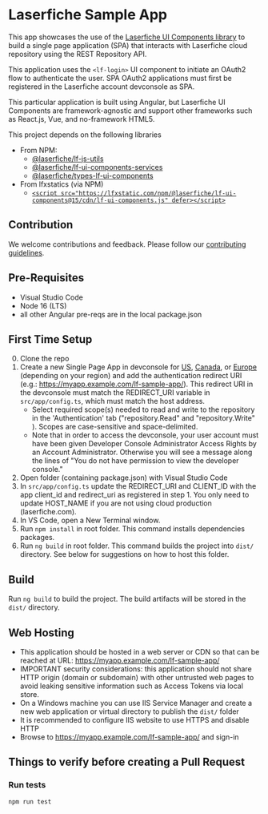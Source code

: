 # Laserfiche Sample App

This app showcases the use of the [Laserfiche UI Components library](https://developer.laserfiche.com) to build a single page application (SPA) that interacts with Laserfiche cloud repository using the REST Repository API.

This application uses the `<lf-login>` UI component to initiate an OAuth2 flow to authenticate the user. SPA OAuth2 applications must first be registered in the Laserfiche account devconsole as SPA.

This particular application is built using Angular, but Laserfiche UI Components are framework-agnostic and support other frameworks such as React.js, Vue, and no-framework HTML5.

This project depends on the following libraries

- From NPM:
  - [@laserfiche/lf-js-utils](https://www.npmjs.com/package/@laserfiche/lf-js-utils)
  - [@laserfiche/lf-ui-components-services](https://www.npmjs.com/package/@laserfiche/lf-ui-components-services)
  - [@laserfiche/types-lf-ui-components](https://www.npmjs.com/package/@laserfiche/types-lf-ui-components)
- From lfxstatics (via NPM)
  - [`<script src="https://lfxstatic.com/npm/@laserfiche/lf-ui-components@15/cdn/lf-ui-components.js" defer></script>`](https://lfxstatic.com/npm/@laserfiche/lf-ui-components@15/cdn/lf-ui-components.js)

## Contribution

We welcome contributions and feedback. Please follow our [contributing guidelines](./CONTRIBUTING.md).

## Pre-Requisites

- Visual Studio Code
- Node 16 (LTS)
- all other Angular pre-reqs are in the local package.json

## First Time Setup

0. Clone the repo
1. Create a new Single Page App in devconsole for [US](https://app.laserfiche.com/devconsole/apps), [Canada](https://app.laserfiche.ca/devconsole/apps), or [Europe](https://app.eu.laserfiche.com/devconsole/apps) (depending on your region) and add the authentication redirect URI (e.g.: <https://myapp.example.com/lf-sample-app/>). This redirect URI in the devconsole must match the REDIRECT_URI variable in `src/app/config.ts`, which must match the host address.
   - Select required scope(s) needed to read and write to the repository in the 'Authentication' tab  ("repository.Read" and "repository.Write" ). Scopes are case-sensitive and space-delimited. 
   - Note that in order to access the devconsole, your user account must have been given Developer Console Administrator Access Rights by an Account Administrator. Otherwise you will see a message along the lines of "You do not have permission to view the developer console."
2. Open folder (containing package.json) with Visual Studio Code
3. In `src/app/config.ts` update the REDIRECT_URI and CLIENT_ID with the app client_id and redirect_uri as registered in step 1. You only need to update HOST_NAME if you are not using cloud production (laserfiche.com).
4. In VS Code, open a New Terminal window.
5. Run `npm install` in root folder. This command installs dependencies packages.
6. Run `ng build` in root folder. This command builds the project into `dist/` directory. See below for suggestions on how to host this folder.

## Build

Run `ng build` to build the project. The build artifacts will be stored in the `dist/` directory.

## Web Hosting

- This application should be hosted in a web server or CDN so that can be reached at URL: <https://myapp.example.com/lf-sample-app/>
- IMPORTANT security considerations: this application should not share HTTP origin (domain or subdomain) with other untrusted web pages to avoid leaking sensitive information such as Access Tokens via local store.
- On a Windows machine you can use IIS Service Manager and create a new web application or virtual directory to publish the `dist/` folder
- It is recommended to configure IIS website to use HTTPS and disable HTTP
- Browse to <https://myapp.example.com/lf-sample-app/> and sign-in

## Things to verify before creating a Pull Request

### Run tests

```sh
npm run test
```

